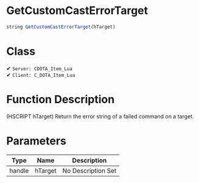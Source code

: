 # GetCustomCastErrorTarget
```js
string GetCustomCastErrorTarget(hTarget)
```
# Class
✔ `Server: CDOTA_Item_Lua`  
✔ `Client: C_DOTA_Item_Lua`  

# Function Description
(HSCRIPT hTarget) Return the error string of a failed command on a target.
# Parameters
Type|Name|Description
--|--|--
handle|hTarget|No Description Set
